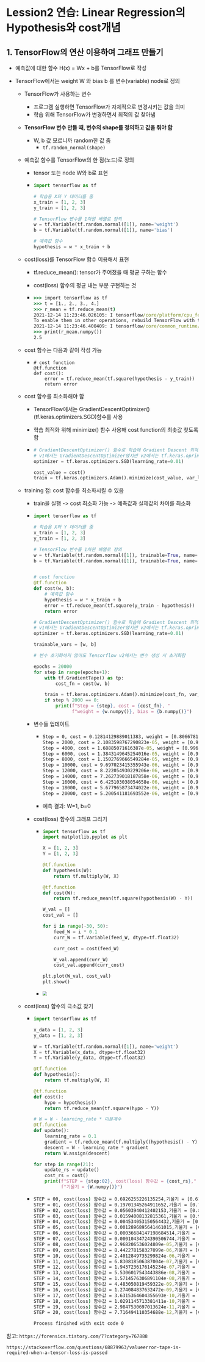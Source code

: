 # Lession2 연습: Linear Regression의 Hypothesis와 cost개념

## 1. TensorFlow의 연산 이용하여 그래프 만들기

- 예측값에 대한 함수 H(x) = Wx + b를 TensorFlow로 작성

- TensorFlow에서는 weight W 와 bias b 를 변수(variable) node로 정의

  - TensorFlow가 사용하는 변수

    - 프로그램 실행하면 TensorFlow가 자체적으로 변경시키는 값을 의미
    - 학습 위해 TensorFlow가 변경하면서 최적의 값 찾아냄

  - **TensorFlow 변수 만들 때, 변수의 shape를 정의하고 값을 줘야 함**

    - W, b 값 모르니까 random한 값 줌
      - `tf.random_normal(shape)`

  - 예측값 함수를 TensorFlow의 한 점(노드)로 정의

    - tensor 또는 node W와 b로 표현

    - ```python
      import tensorflow as tf
      
      # 학습용 X와 Y 데이터를 줌
      x_train = [1, 2, 3]
      y_train = [1, 2, 3]
      
      # TensorFlow 변수를 1차원 배열로 정의
      w = tf.Variable(tf.random.normal([1]), name='weight')
      b = tf.Variable(tf.random.normal([1]), name='bias')
      
      # 예측값 함수
      hypothesis = w * x_train + b
      ```

  - cost(loss)를 TensorFlow 함수 이용해서 표현

    - tf.reduce_mean(): tensor가 주어졌을 때 평균 구하는 함수

    - cost(loss) 함수의 평균 내는 부분 구현하는 것

    - ``` cmd
      >>> import tensorflow as tf
      >>> t = [1., 2., 3., 4.]
      >>> r_mean = tf.reduce_mean(t)
      2021-12-14 11:23:46.026105: I tensorflow/core/platform/cpu_feature_guard.cc:151] This TensorFlow binary is optimized with oneAPI Deep Neural Network Library (oneDNN) to use the following CPU instructions in performance-critical operations:  AVX AVX2
      To enable them in other operations, rebuild TensorFlow with the appropriate compiler flags.
      2021-12-14 11:23:46.400409: I tensorflow/core/common_runtime/gpu/gpu_device.cc:1525] Created device /job:localhost/replica:0/task:0/device:GPU:0 with 5468 MB memory:  -> device: 0, name: NVIDIA GeForce RTX 3070, pci bus id: 0000:01:00.0, compute capability: 8.6
      >>> print(r_mean.numpy())
      2.5
      ```

  - cost 함수는 다음과 같이 작성 가능

    - ```
      # cost function
      @tf.function
      def cost():
          error = tf.reduce_mean(tf.square(hypothesis - y_train))
          return error
      ```

  - cost 함수를 최소화해야 함

    - TensorFlow에서는 GradientDescentOptimizer() (tf.keras.optimizers.SGD)함수를 사용

    - 학습 최적화 위해  minimize() 함수 사용해 cost function의 최솟값 찾도록 함

    - ```python
      # GradientDescentOptimizer() 함수로 학습에 Gradient Descent 최적화 방법 사용
      # v1에서는 GradientDescentOptimizer였지만 v2에서는 tf.keras.oprimizers.SGD
      optimizer = tf.keras.optimizers.SGD(learning_rate=0.01)
      
      cost_value = cost()
      train = tf.keras.optimizers.Adam().minimize(cost_value, var_list=[w, b], tape=tf.GradientTape())
      ```

  - training 점: cost 함수를 최소화시킬 수 있음

    - train을 실행 -> cost 최소화 가능 -> 예측값과 실제값의 차이를 최소화

    - ```python
      import tensorflow as tf
      
      # 학습용 X와 Y 데이터를 줌
      x_train = [1, 2, 3]
      y_train = [1, 2, 3]
      
      # TensorFlow 변수를 1차원 배열로 정의
      w = tf.Variable(tf.random.normal([1]), trainable=True, name='weight')
      b = tf.Variable(tf.random.normal([1]), trainable=True, name='bias')
      
      
      # cost function
      @tf.function
      def cost(w, b):
          # 예측값 함수
          hypothesis = w * x_train + b
          error = tf.reduce_mean(tf.square(y_train - hypothesis))
          return error
      
      # GradientDescentOptimizer() 함수로 학습에 Gradient Descent 최적화 방법 사용
      # v1에서는 GradientDescentOptimizer였지만 v2에서는 tf.keras.oprimizers.SGD
      optimizer = tf.keras.optimizers.SGD(learning_rate=0.01)
      
      trainable_vars = [w, b]
      
      # 변수 초기화하지 않아도 Tensorflow v2에서는 변수 생성 시 초기화함
      
      epochs = 20000
      for step in range(epochs+1):
          with tf.GradientTape() as tp:
              cost_fn = cost(w, b)
      
          train = tf.keras.optimizers.Adam().minimize(cost_fn, var_list=trainable_vars, tape=tp)
          if step % 2000 == 0:
              print(f"Step = {step}, cost = {cost_fn}, "
                    f"weight = {w.numpy()}, bias = {b.numpy()}")
      
      ```

    - 변수들 업데이트

      - ```cmd
        Step = 0, cost = 0.12814129889011383, weight = [0.8066781], bias = [0.06875874]
        Step = 2000, cost = 2.1083598767290823e-05, weight = [0.9954421], bias = [0.01141209]
        Step = 4000, cost = 1.68885071616387e-05, weight = [0.9960663], bias = [0.01005096]
        Step = 6000, cost = 1.3843149645254016e-05, weight = [0.9965772], bias = [0.00894657]
        Step = 8000, cost = 1.1502769666549284e-05, weight = [0.99701554], bias = [0.00800719]
        Step = 10000, cost = 9.697023415355943e-06, weight = [0.99739516], bias = [0.00719024]
        Step = 12000, cost = 8.222054930229206e-06, weight = [0.99773663], bias = [0.00646469]
        Step = 14000, cost = 7.262739018187858e-06, weight = [0.9980055], bias = [0.00585283]
        Step = 16000, cost = 6.425103038054658e-06, weight = [0.9982439], bias = [0.00534288]
        Step = 18000, cost = 5.677965873474022e-06, weight = [0.99847186], bias = [0.00486343]
        Step = 20000, cost = 5.200541181693552e-06, weight = [0.9986533], bias = [0.00445441]
        ```

      - 예측 결과: W=1, b=0

    - cost(loss) 함수의 그래프 그리기

      - ```python
        import tensorflow as tf
        import matplotlib.pyplot as plt
        
        X = [1, 2, 3]
        Y = [1, 2, 3]
        
        @tf.function
        def hypothesis(W):
            return tf.multiply(W, X)
        
        @tf.function
        def cost(W):
            return tf.reduce_mean(tf.square(hypothesis(W) - Y))
        
        W_val = []
        cost_val = []
        
        for i in range(-30, 50):
            feed_W = i * 0.1
            curr_W = tf.Variable(feed_W, dtype=tf.float32)
        
            curr_cost = cost(feed_W)
        
            W_val.append(curr_W)
            cost_val.append(curr_cost)
        
        plt.plot(W_val, cost_val)
        plt.show()
        ```

      - <img src="pic\Figure_1.png" style="zoom:67%;" />

  - cost(loss) 함수의 극소값 찾기

    - ```python
      import tensorflow as tf
      
      x_data = [1, 2, 3]
      y_data = [1, 2, 3]
      
      W = tf.Variable(tf.random.normal([1]), name='weight')
      X = tf.Variable(x_data, dtype=tf.float32)
      Y = tf.Variable(y_data, dtype=tf.float32)
      
      @tf.function
      def hypothesis():
          return tf.multiply(W, X)
      
      @tf.function
      def cost():
          hypo = hypothesis()
          return tf.reduce_mean(tf.square(hypo - Y))
      
      # W = W - learning_rate * 미분계수
      @tf.function
      def update():
          learning_rate = 0.1
          gradient = tf.reduce_mean(tf.multiply((hypothesis() - Y) , X))
          descent = W - learning_rate * gradient
          return W.assign(descent)
      
      for step in range(21):
          update_rs = update()
          cost_rs = cost()
          print(f"STEP = {step:02}, cost(loss) 함수값 = {cost_rs},"
                f"기울기 = {W.numpy()}")
      ```

    - ```cmd
      STEP = 00, cost(loss) 함수값 = 0.6926255226135254,기울기 = [0.61474717]
      STEP = 01, cost(loss) 함수값 = 0.19701345264911652,기울기 = [0.7945318]
      STEP = 02, cost(loss) 함수값 = 0.05603940412402153,기울기 = [0.890417]
      STEP = 03, cost(loss) 함수값 = 0.01594008132815361,기울기 = [0.94155574]
      STEP = 04, cost(loss) 함수값 = 0.004534053150564432,기울기 = [0.96882975]
      STEP = 05, cost(loss) 함수값 = 0.0012896895641461015,기울기 = [0.98337585]
      STEP = 06, cost(loss) 함수값 = 0.00036684147198684514,기울기 = [0.9911338]
      STEP = 07, cost(loss) 함수값 = 0.00010434724390506744,기울기 = [0.9952713]
      STEP = 08, cost(loss) 함수값 = 2.968206536024809e-05,기울기 = [0.997478]
      STEP = 09, cost(loss) 함수값 = 8.442278158327099e-06,기울기 = [0.99865496]
      STEP = 10, cost(loss) 함수값 = 2.4012849735299824e-06,기울기 = [0.99928266]
      STEP = 11, cost(loss) 함수값 = 6.830818506387004e-07,기울기 = [0.9996174]
      STEP = 12, cost(loss) 함수값 = 1.9437236176145234e-07,기울기 = [0.9997959]
      STEP = 13, cost(loss) 함수값 = 5.5306017543443886e-08,기울기 = [0.99989116]
      STEP = 14, cost(loss) 함수값 = 1.5714576306891104e-08,기울기 = [0.99994195]
      STEP = 15, cost(loss) 함수값 = 4.483050819459322e-09,기울기 = [0.999969]
      STEP = 16, cost(loss) 함수값 = 1.274084837632472e-09,기울기 = [0.9999835]
      STEP = 17, cost(loss) 함수값 = 3.6315364604355693e-10,기울기 = [0.9999912]
      STEP = 18, cost(loss) 함수값 = 1.0291145713381411e-10,기울기 = [0.9999953]
      STEP = 19, cost(loss) 함수값 = 2.9847530697013624e-11,기울기 = [0.9999975]
      STEP = 20, cost(loss) 함수값 = 7.716494110354688e-12,기울기 = [0.9999987]
      
      Process finished with exit code 0
      
      ```

참고: `https://forensics.tistory.com/7?category=767888`

`https://stackoverflow.com/questions/68879963/valueerror-tape-is-required-when-a-tensor-loss-is-passed`

